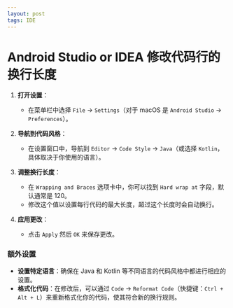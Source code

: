```yaml
---
layout: post
tags: IDE
---
```


# Android Studio or IDEA 修改代码行的换行长度

1. **打开设置**：
   - 在菜单栏中选择 `File` -> `Settings`（对于 macOS 是 `Android Studio` -> `Preferences`）。

2. **导航到代码风格**：
   - 在设置窗口中，导航到 `Editor` -> `Code Style` -> `Java`（或选择 `Kotlin`，具体取决于你使用的语言）。

3. **调整换行长度**：
   - 在 `Wrapping and Braces` 选项卡中，你可以找到 `Hard wrap at` 字段，默认通常是 120。
   - 修改这个值以设置每行代码的最大长度，超过这个长度时会自动换行。

4. **应用更改**：
   - 点击 `Apply` 然后 `OK` 来保存更改。

### 额外设置

- **设置特定语言**：确保在 Java 和 Kotlin 等不同语言的代码风格中都进行相应的设置。
- **格式化代码**：在修改后，可以通过 `Code` -> `Reformat Code`（快捷键：`Ctrl + Alt + L`）来重新格式化你的代码，使其符合新的换行规则。
